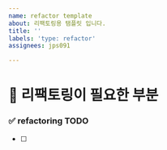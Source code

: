 ```yaml
---
name: refactor template
about: 리팩토링용 탬플릿 입니다.
title: ''
labels: 'type: refactor'
assignees: jps091

---
```


# 🔨 리팩토링이 필요한 부분 


### ✅ refactoring TODO
<!-- 리팩토링 TODO  -->
- [ ]
